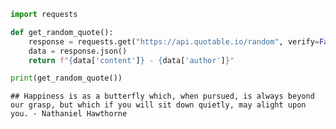``` python
import requests

def get_random_quote():
    response = requests.get("https://api.quotable.io/random", verify=False)
    data = response.json()
    return f"{data['content']} - {data['author']}"

print(get_random_quote())
```

    ## Happiness is as a butterfly which, when pursued, is always beyond our grasp, but which if you will sit down quietly, may alight upon you. - Nathaniel Hawthorne
